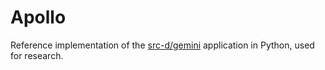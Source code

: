 # Apollo

Reference implementation of the [src-d/gemini](https://github.com/src-d/src-d/gemini) application in Python, used for research.
